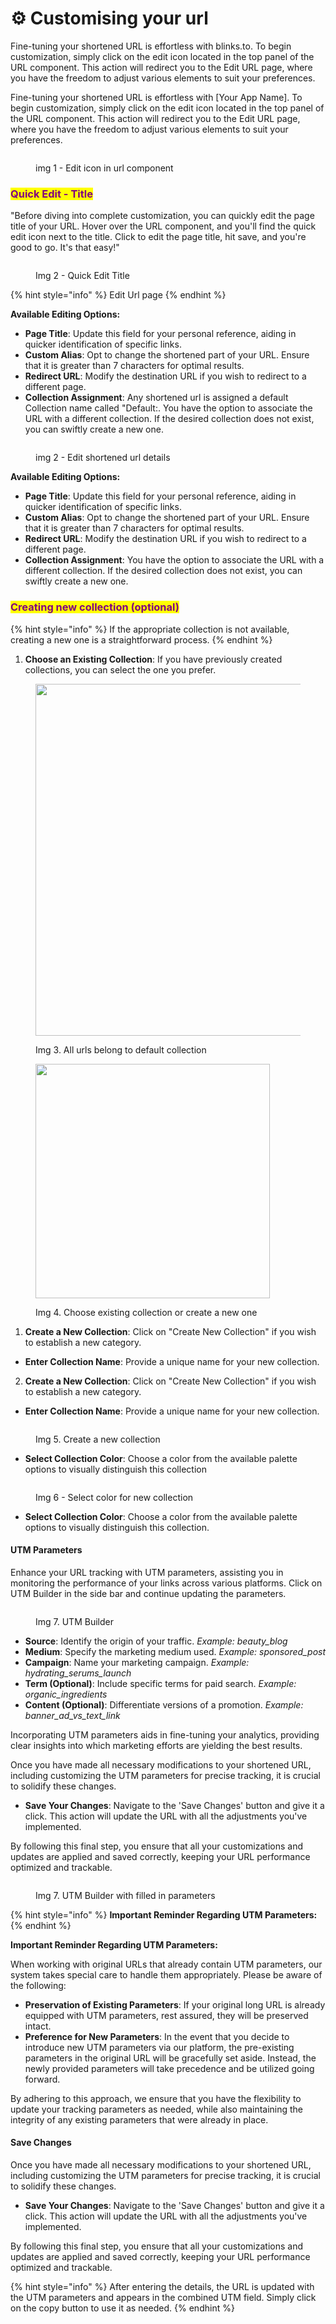 # ⚙ Customising your url

Fine-tuning your shortened URL is effortless with blinks.to. To begin customization, simply click on the edit icon located in the top panel of the URL component. This action will redirect you to the Edit URL page, where you have the freedom to adjust various elements to suit your preferences.

Fine-tuning your shortened URL is effortless with \[Your App Name]. To begin customization, simply click on the edit icon located in the top panel of the URL component. This action will redirect you to the Edit URL page, where you have the freedom to adjust various elements to suit your preferences.

<figure><img src="../.gitbook/assets/Edit Url.jpg" alt=""><figcaption><p>img 1 - Edit icon in url component</p></figcaption></figure>

### &#x20;<mark style="color:purple;">Quick Edit - Title</mark>&#x20;

"Before diving into complete customization, you can quickly edit the page title of your URL. Hover over the URL component, and you'll find the quick edit icon next to the title. Click to edit the page title, hit save, and you're good to go. It's that easy!"

<figure><img src="../.gitbook/assets/quick edit title (1).jpg" alt=""><figcaption><p>Img 2 - Quick Edit Title</p></figcaption></figure>

{% hint style="info" %}
Edit Url page
{% endhint %}

**Available Editing Options:**

* **Page Title**: Update this field for your personal reference, aiding in quicker identification of specific links.
* **Custom Alias**: Opt to change the shortened part of your URL. Ensure that it is greater than 7 characters for optimal results.
* **Redirect URL**: Modify the destination URL if you wish to redirect to a different page.
* **Collection Assignment**: Any shortened url is assigned a default Collection name called "Default:. You have the option to associate the URL with a different collection. If the desired collection does not exist, you can swiftly create a new one.

<figure><img src="../.gitbook/assets/Edit url - 1 (1).jpg" alt=""><figcaption><p>img 2 - Edit shortened url details</p></figcaption></figure>

**Available Editing Options:**

* **Page Title**: Update this field for your personal reference, aiding in quicker identification of specific links.
* **Custom Alias**: Opt to change the shortened part of your URL. Ensure that it is greater than 7 characters for optimal results.
* **Redirect URL**: Modify the destination URL if you wish to redirect to a different page.
* **Collection Assignment**: You have the option to associate the URL with a different collection. If the desired collection does not exist, you can swiftly create a new one.

### <mark style="color:purple;">Creating new collection (optional)</mark>

{% hint style="info" %}
If the appropriate collection is not available, creating a new one is a straightforward process.
{% endhint %}

1. **Choose an Existing Collection**: If you have previously created collections, you can select the one you prefer.

<figure><img src="../.gitbook/assets/create collection - 1.jpg" alt="" width="563"><figcaption><p>Img 3. All urls belong to default collection</p></figcaption></figure>



<figure><img src="../.gitbook/assets/create collection - 2.jpg" alt="" width="375"><figcaption><p>Img 4. Choose existing collection or create a new one</p></figcaption></figure>

1. **Create a New Collection**: Click on "Create New Collection" if you wish to establish a new category.

* **Enter Collection Name**: Provide a unique name for your new collection.

2. **Create a New Collection**: Click on "Create New Collection" if you wish to establish a new category.

* **Enter Collection Name**: Provide a unique name for your new collection.

<figure><img src="../.gitbook/assets/create collection - 3.jpg" alt=""><figcaption><p>Img 5. Create a new collection</p></figcaption></figure>

* **Select Collection Color**: Choose a color from the available palette options to visually distinguish this collection

<figure><img src="../.gitbook/assets/create collection - 4.jpg" alt=""><figcaption><p>Img 6 - Select color for new collection</p></figcaption></figure>

* **Select Collection Color**: Choose a color from the available palette options to visually distinguish this collection.

#### **UTM Parameters**

Enhance your URL tracking with UTM parameters, assisting you in monitoring the performance of your links across various platforms. Click on UTM Builder in the side bar and continue updating the parameters.

<figure><img src="../.gitbook/assets/edit url - utm params.jpg" alt=""><figcaption><p>Img 7. UTM Builder</p></figcaption></figure>

* **Source**: Identify the origin of your traffic. _Example: beauty\_blog_
* **Medium**: Specify the marketing medium used. _Example: sponsored\_post_
* **Campaign**: Name your marketing campaign. _Example: hydrating\_serums\_launch_
* **Term (Optional)**: Include specific terms for paid search. _Example: organic\_ingredients_
* **Content (Optional)**: Differentiate versions of a promotion. _Example: banner\_ad\_vs\_text\_link_

Incorporating UTM parameters aids in fine-tuning your analytics, providing clear insights into which marketing efforts are yielding the best results.



Once you have made all necessary modifications to your shortened URL, including customizing the UTM parameters for precise tracking, it is crucial to solidify these changes.

* **Save Your Changes**: Navigate to the 'Save Changes' button and give it a click. This action will update the URL with all the adjustments you've implemented.

By following this final step, you ensure that all your customizations and updates are applied and saved correctly, keeping your URL performance optimized and trackable.



<figure><img src="../.gitbook/assets/edit url - utm params filled.jpg" alt=""><figcaption><p>Img 7. UTM Builder with filled in parameters</p></figcaption></figure>

{% hint style="info" %}
**Important Reminder Regarding UTM Parameters:**
{% endhint %}

**Important Reminder Regarding UTM Parameters:**

When working with original URLs that already contain UTM parameters, our system takes special care to handle them appropriately. Please be aware of the following:

* **Preservation of Existing Parameters**: If your original long URL is already equipped with UTM parameters, rest assured, they will be preserved intact.
* **Preference for New Parameters**: In the event that you decide to introduce new UTM parameters via our platform, the pre-existing parameters in the original URL will be gracefully set aside. Instead, the newly provided parameters will take precedence and be utilized going forward.

By adhering to this approach, we ensure that you have the flexibility to update your tracking parameters as needed, while also maintaining the integrity of any existing parameters that were already in place.

#### Save Changes

Once you have made all necessary modifications to your shortened URL, including customizing the UTM parameters for precise tracking, it is crucial to solidify these changes.

* **Save Your Changes**: Navigate to the 'Save Changes' button and give it a click. This action will update the URL with all the adjustments you've implemented.

By following this final step, you ensure that all your customizations and updates are applied and saved correctly, keeping your URL performance optimized and trackable.

{% hint style="info" %}
After entering the details, the URL is updated with the UTM parameters and appears in the combined UTM field. Simply click on the copy button to use it as needed.
{% endhint %}

